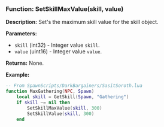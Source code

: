 ### Function: SetSkillMaxValue(skill, value)

**Description:**
Set's the maximum skill value for the skill object.

**Parameters:**
- `skill` (int32) - Integer value `skill`.
- `value` (uint16) - Integer value `value`.

**Returns:** None.

**Example:**

```lua
-- From SpawnScripts/DarkBargainers/SasitSoroth.lua
function MaxGathering(NPC, Spawn)
	local skill = GetSkill(Spawn, "Gathering")
    if skill ~= nil then
        SetSkillMaxValue(skill, 300)
        SetSkillValue(skill, 300)
    end
```
